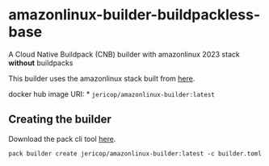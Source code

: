 # amazonlinux-builder-buildpackless-base
A Cloud Native Buildpack (CNB) builder with amazonlinux 2023 stack **without** buildpacks

This builder uses the amazonlinux stack built from [here](https://github.com/jericop/amazonlinux-stack).

docker hub image URI:
    * `jericop/amazonlinux-builder:latest`

## Creating the builder

Download the pack cli tool [here](https://buildpacks.io/docs/tools/pack/).

```
pack builder create jericop/amazonlinux-builder:latest -c builder.toml
```